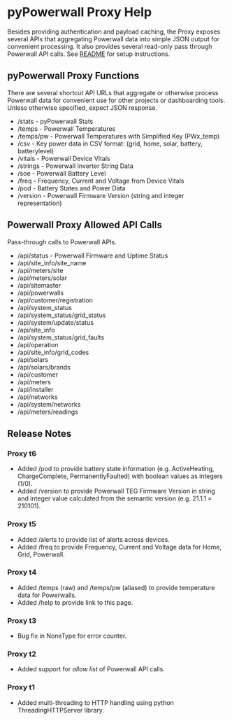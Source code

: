 # pyPowerwall Proxy Help

Besides providing authentication and payload caching, the Proxy exposes several APIs that aggregating Powerwall data into simple JSON output for convenient processing.  It also provides several read-only pass through Powerwall API calls. See [README](https://github.com/jasonacox/pypowerwall/blob/main/proxy/README.md) for setup instructions.

## pyPowerwall Proxy Functions

There are several shortcut API URLs that aggregate or otherwise process Powerwall data for convenient use for other projects or dashboarding tools. Unless otherwise specified, expect JSON response.

* /stats - pyPowerwall Stats
* /temps - Powerwall Temperatures
* /temps/pw - Powerwall Temperatures with Simplified Key (PWx_temp)
* /csv - Key power data in CSV format: (grid, home, solar, battery, batterylevel)
* /vitals - Powerwall Device Vitals 
* /strings - Powerwall Inverter String Data
* /soe - Powerwall Battery Level
* /freq - Frequency, Current and Voltage from Device Vitals
* /pod - Battery States and Power Data
* /version - Powerwall Firmware Version (string and integer representation)

## Powerwall Proxy Allowed API Calls

Pass-through calls to Powerwall APIs. 

* /api/status - Powerwall Firmware and Uptime Status
* /api/site_info/site_name
* /api/meters/site
* /api/meters/solar
* /api/sitemaster
* /api/powerwalls
* /api/customer/registration
* /api/system_status
* /api/system_status/grid_status
* /api/system/update/status
* /api/site_info
* /api/system_status/grid_faults
* /api/operation
* /api/site_info/grid_codes
* /api/solars
* /api/solars/brands
* /api/customer
* /api/meters
* /api/installer
* /api/networks
* /api/system/networks
* /api/meters/readings

## Release Notes

### Proxy t6

* Added /pod to provide battery state information (e.g. ActiveHeating, ChargeComplete, PermanentlyFaulted) with boolean values as integers (1/0). 
* Added /version to provide Powerwall TEG Firmware Version in string and integer value calculated from the semantic version (e.g. 21.1.1 = 210101). 

### Proxy t5

* Added /alerts to provide list of alerts across devices.  
* Added /freq to provide Frequency, Current and Voltage data for Home, Grid, Powerwall.  

### Proxy t4

* Added /temps (raw) and /temps/pw (aliased) to provide temperature data for Powerwalls.
* Added /help to provide link to this page.

### Proxy t3

* Bug fix in NoneType for error counter.

### Proxy t2

* Added support for *allow list* of Powerwall API calls.

### Proxy t1

* Added multi-threading to HTTP handling using python ThreadingHTTPServer library.
